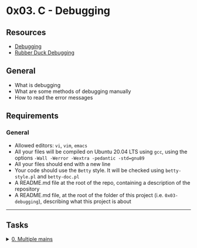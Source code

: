 # 0x03. C - Debugging

## Resources

- [Debugging](https://en.wikipedia.org/wiki/Debugging)
- [Rubber Duck Debugging](https://www.thoughtfulcode.com/rubber-duck-debugging-psychology/)

## General
- What is debugging
- What are some methods of debugging manually
- How to read the error messages

## Requirements

### General

- Allowed editors: `vi`, `vim`, `emacs`
- All your files will be compiled on Ubuntu 20.04 LTS using `gcc`, using the options `-Wall -Werror -Wextra -pedantic -std=gnu89`
- All your files should end with a new line
- Your code should use the `Betty` style. It will be checked using `betty-style.pl` and `betty-doc.pl`
- A README.md file at the root of the repo, containing a description of the repository
- A README.md file, at the root of the folder of this project (i.e. `0x03-debugging`), describing what this project is about

---

## Tasks

<details>

<summary><a href="./0-main.c">0. Multiple mains</a></summary><br>

In most projects, we often give you only one main file to test with. For example, this main file is a test for a `postitive_or_negative()` function similar to the one you worked with in an earlier C project:

```bash
carrie@ubuntu:/debugging$ cat main.c
#include "main.h"

/**
* main - tests function that prints if integer is positive or negative
* Return: 0
*/

int main(void)
{
        int i;

        i = 98;
        positive_or_negative(i);

        return (0);
}
carrie@ubuntu:/debugging$
```

```bash
carrie@ubuntu:/debugging$ cat main.h
#ifndef MAIN_H
#define MAIN_H

#include <stdio.h>

void positive_or_negative(int i);

#endif /* MAIN_H */
carrie@ubuntu:/debugging$ 
```

```bash
carrie@ubuntu:/debugging$ gcc -Wall -pedantic -Werror -Wextra -std=gnu89 positive_or_negative.c main.c
carrie@ubuntu:/debugging$ ./a.out
98 is positive
carrie@ubuntu:/debugging$

```

Based on the `main.c` file above, create a file named `0-main.c`. This file must test that the function `positive_or_negative()` gives the correct output when given a case of `0`.

You are not coding the solution / function, you’re just testing it! However, you can adapt your function from `0x01. C - Variables, if, else, while - Task #0` to compile with this main file to test locally.

- You only need to upload `0-main.c` and `main.h` for this task. We will provide our own positive_or_negative() function.
- You are not allowed to add or remove lines of code, you may change only one line in this task.

```bash
carrie@ubuntu:/debugging$ gcc -Wall -pedantic -Werror -Wextra -std=gnu89 positive_or_negative.c 0-main.c -o 0-main
carrie@ubuntu:/debugging$ ./0-main
0 is zero
carrie@ubuntu:/debugging$ wc -l 0-main.c
16 1-main.c
carrie@ubuntu:/debugging$ 
```

</details>
